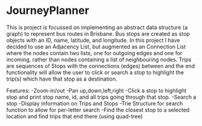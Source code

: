 # JourneyPlanner

This is project is focussed on implementing an abstract data structure (a graph) to represent bus routes in Brisbane. Bus stops are created as stop objects with an ID, name, latitude, and longitude. In this project I have decided to use an Adjacency List, but augmented as an Connection List where the nodes contain two lists, one for outgoing edges and one for incoming, rather than nodes containing a list of neighbouring nodes. Trips are sequences of Stops with the connections (edges) between and the end functionality will allow the user to click or search a stop to highlight the trip(s) which have that stop as a destination.

Features:
-Zoom-in/out
-Pan up,down,left,right
-Click a stop to highlight stop and print stop name, id, and all trips going through that stop.
-Search a stop
-Display information on Trips and Stops
-Trie Structure for search function to allow for per-letter search
-Find the closest stop to a selected location and find trips that end there (using quad-tree)



